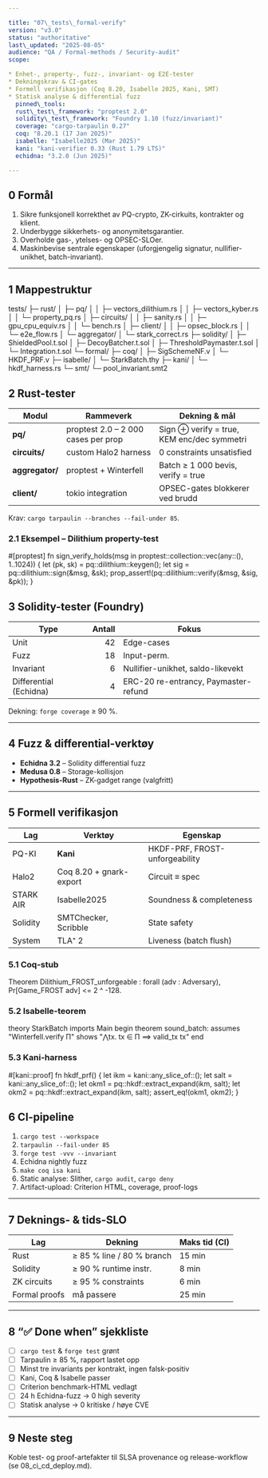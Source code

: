 ```yaml
---

title: "07\_tests\_formal-verify"
version: "v3.0"
status: "authoritative"
last\_updated: "2025-08-05"
audience: "QA / Formal-methods / Security-audit"
scope:

* Enhet-, property-, fuzz-, invariant- og E2E-tester
* Dekningskrav & CI-gates
* Formell verifikasjon (Coq 8.20, Isabelle 2025, Kani, SMT)
* Statisk analyse & differential fuzz
  pinned\_tools:
  rust\_test\_framework: "proptest 2.0"
  solidity\_test\_framework: "Foundry 1.10 (fuzz/invariant)"
  coverage: "cargo-tarpaulin 0.27"
  coq: "8.20.1 (17 Jan 2025)"
  isabelle: "Isabelle2025 (Mar 2025)"
  kani: "kani-verifier 0.33 (Rust 1.79 LTS)"
  echidna: "3.2.0 (Jun 2025)"

---
```


## 0  Formål

1. Sikre funksjonell korrekthet av PQ-crypto, ZK-cirkuits, kontrakter og klient.
2. Underbygge sikkerhets- og anonymitetsgarantier.
3. Overholde gas-, ytelses- og OPSEC-SLOer.
4. Maskinbevise sentrale egenskaper (uforgjengelig signatur, nullifier-unikhet, batch-invariant).

---

## 1  Mappestruktur

tests/
├─ rust/
│  ├─ pq/
│  │  ├─ vectors_dilithium.rs
│  │  ├─ vectors_kyber.rs
│  │  └─ property_pq.rs
│  ├─ circuits/
│  │  ├─ sanity.rs
│  │  ├─ gpu_cpu_equiv.rs
│  │  └─ bench.rs
│  ├─ client/
│  │  ├─ opsec_block.rs
│  │  └─ e2e_flow.rs
│  └─ aggregator/
│     └─ stark_correct.rs
├─ solidity/
│  ├─ ShieldedPool.t.sol
│  ├─ DecoyBatcher.t.sol
│  ├─ ThresholdPaymaster.t.sol
│  └─ Integration.t.sol
└─ formal/
   ├─ coq/
   │  ├─ SigSchemeNF.v
   │  └─ HKDF_PRF.v
   ├─ isabelle/
   │  └─ StarkBatch.thy
   ├─ kani/
   │  └─ hkdf_harness.rs
   └─ smt/
      └─ pool_invariant.smt2

## 2  Rust-tester

| Modul           | Rammeverk                           | Dekning & mål                              |
| --------------- | ----------------------------------- | ------------------------------------------ |
| **pq/**         | proptest 2.0 – 2 000 cases per prop | Sign ⊕ verify = true, KEM enc/dec symmetri |
| **circuits/**   | custom Halo2 harness                | 0 constraints unsatisfied                  |
| **aggregator/** | proptest + Winterfell               | Batch ≥ 1 000 bevis, verify = true         |
| **client/**     | tokio integration                   | OPSEC-gates blokkerer ved brudd            |

Krav: `cargo tarpaulin --branches --fail-under 85`.

### 2.1  Eksempel – Dilithium property-test

#[proptest]
fn sign_verify_holds(msg in proptest::collection::vec(any::<u8>(), 1..1024)) {
    let (pk, sk) = pq::dilithium::keygen();
    let sig = pq::dilithium::sign(&msg, &sk);
    prop_assert!(pq::dilithium::verify(&msg, &sig, &pk));
}

## 3  Solidity-tester (Foundry)

| Type                   | Antall | Fokus                                |
| ---------------------- | -----: | ------------------------------------ |
| Unit                   |     42 | Edge-cases                           |
| Fuzz                   |     18 | Input-perm.                          |
| Invariant              |      6 | Nullifier-unikhet, saldo-likevekt    |
| Differential (Echidna) |      4 | ERC-20 re-entrancy, Paymaster-refund |

Dekning: `forge coverage` ≥ 90 %.

---

## 4  Fuzz & differential-verktøy

* **Echidna 3.2** – Solidity differential fuzz
* **Medusa 0.8** – Storage-kollisjon
* **Hypothesis-Rust** – ZK-gadget range (valgfritt)

---

## 5  Formell verifikasjon

| Lag       | Verktøy                 | Egenskap                       |
| --------- | ----------------------- | ------------------------------ |
| PQ-KI     | **Kani**                | HKDF-PRF, FROST-unforgeability |
| Halo2     | Coq 8.20 + gnark-export | Circuit ≡ spec                 |
| STARK AIR | Isabelle2025            | Soundness & completeness       |
| Solidity  | SMTChecker, Scribble    | State safety                   |
| System    | TLA⁺ 2                  | Liveness (batch flush)         |

### 5.1  Coq-stub

Theorem Dilithium_FROST_unforgeable :
  forall (adv : Adversary), 
    Pr[Game_FROST adv] <= 2 ^ -128.

### 5.2  Isabelle-teorem

theory StarkBatch
imports Main
begin
theorem sound_batch:
  assumes "Winterfell.verify Π"
  shows   "⋀tx. tx ∈ Π ⟹ valid_tx tx"
end

### 5.3  Kani-harness

#[kani::proof]
fn hkdf_prf() {
    let ikm = kani::any_slice_of::<u8>();
    let salt = kani::any_slice_of::<u8>();
    let okm1 = pq::hkdf::extract_expand(ikm, salt);
    let okm2 = pq::hkdf::extract_expand(ikm, salt);
    assert_eq!(okm1, okm2);
}

## 6  CI-pipeline

1. `cargo test --workspace`
2. `tarpaulin --fail-under 85`
3. `forge test -vvv --invariant`
4. Echidna nightly fuzz
5. `make coq isa kani`
6. Static analyse: Slither, `cargo audit`, `cargo deny`
7. Artifact-upload: Criterion HTML, coverage, proof-logs

---

## 7  Deknings- & tids-SLO

| Lag           | Dekning                   | Maks tid (CI) |
| ------------- | ------------------------- | ------------- |
| Rust          | ≥ 85 % line / 80 % branch | 15 min        |
| Solidity      | ≥ 90 % runtime instr.     | 8 min         |
| ZK circuits   | ≥ 95 % constraints        | 6 min         |
| Formal proofs | må passere                | 25 min        |

---

## 8  “✅ Done when” sjekkliste

* [ ] `cargo test` & `forge test` grønt
* [ ] Tarpaulin ≥ 85 %, rapport lastet opp
* [ ] Minst tre invariants per kontrakt, ingen falsk-positiv
* [ ] Kani, Coq & Isabelle passer
* [ ] Criterion benchmark-HTML vedlagt
* [ ] 24 h Echidna-fuzz → 0 high severity
* [ ] Statisk analyse → 0 kritiske / høye CVE

---

## 9  Neste steg

Koble test- og proof-artefakter til SLSA provenance og release-workflow (se 08\_ci\_cd\_deploy.md).
